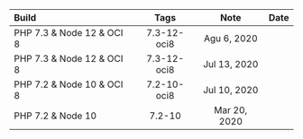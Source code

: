 | Build       | Tags     | Note     |Date
| :------------- | :----------: | :----------: | :----------: |
| PHP 7.3 & Node 12 & OCI  8 | 7.3-12-oci8   |Agu 6, 2020|
| PHP 7.3 & Node 12 & OCI  8 | 7.3-12-oci8   |Jul 13, 2020|
| PHP 7.2 & Node 10 & OCI  8 | 7.2-10-oci8   |Jul 10, 2020|
| PHP 7.2 & Node 10 | 7.2-10   |Mar 20, 2020|
